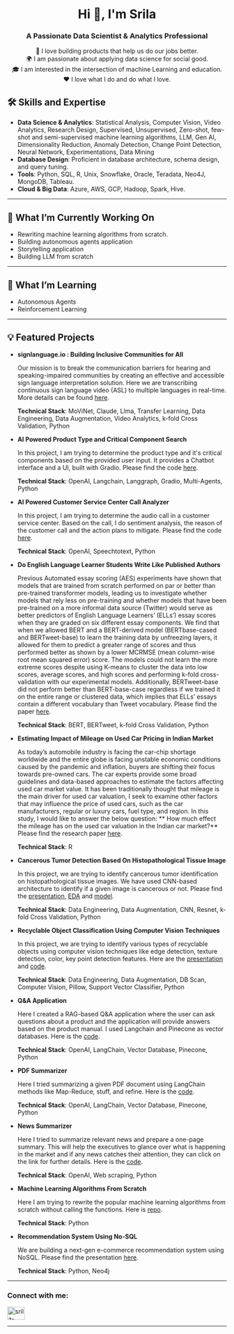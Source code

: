 <h1 align="center">Hi 👋, I'm Srila</h1>
<h3 align="center">A Passionate Data Scientist & Analytics Professional</h3>


<p align="center">
  🚀 I love building products that help us do our jobs better.<br>
  🌍 I am passionate about applying data science for social good.<br>
  🎓 I am interested in the intersection of machine Learning and education.<br>
  ❤️ I love what I do and do what I love.
</p>

## 🛠️ Skills and Expertise

- **Data Science & Analytics**: Statistical Analysis, Computer Vision, Video Analytics, Research Design, Supervised, Unsupervised, Zero-shot, few-shot and semi-supervised machine learning algorithms, LLM, Gen AI, Dimensionality Reduction, Anomaly Detection, Change Point Detection, Neural Network, Experimentations, Data Mining
- **Database Design**: Proficient in database architecture, schema design, and query tuning.
- **Tools**: Python, SQL, R, Unix, Snowflake, Oracle, Teradata, Neo4J, MongoDB, Tableau.
- **Cloud & Big Data**: Azure, AWS, GCP, Hadoop, Spark, Hive.

---

## 🧠 What I’m Currently Working On
- Rewriting machine learning algorithms from scratch.
- Building autonomous agents application
- Storytelling application
- Building LLM from scratch

---

## 🌱 What I’m Learning
- Autonomous Agents
- Reinforcement Learning

---

## 💡 Featured Projects

- **signlanguage.io : Building Inclusive Communities for All**

  Our mission is to break the communication barriers for hearing and speaking-impaired communities by creating an effective and accessible sign language interpretation solution. Here we are transcribing continuous sign language video (ASL) to multiple languages in real-time. More details can be found [here](https://www.ischool.berkeley.edu/projects/2023/signlanguageio).

  **Technical Stack**: MoViNet, Claude, Llma, Transfer Learning, Data Engineering, Data Augmentation, Video Analytics, k-fold Cross Validation, Python
  
- **AI Powered Product Type and Critical Component Search**

  In this project, I am trying to determine the product type and it's critical components based on the provided user input. It provides a Chatbot interface and a UI, built with Gradio. Please find the code [here](https://github.com/srilamaiti/srilamaiti.github.io/blob/main/agents/multi_agent_chatbot.ipynb).

  **Technical Stack**: OpenAI, Langchain, Langgraph, Gradio, Multi-Agents, Python

- **AI Powered Customer Service Center Call Analyzer**

  In this project, I am trying to determine the audio call in a customer service center. Based on the call, I do sentiment analysis, the reason of the customer call and the action plans to mitigate. Please find the code [here](https://github.com/srilamaiti/srilamaiti.github.io/blob/main/customer_service_center_audio_call_analysis/customer_service_center_audio_call_analysis.ipynb).

  **Technical Stack**: OpenAI, Speechtotext, Python
  
- **Do English Language Learner Students Write Like Published Authors**

  Previous Automated essay scoring (AES) experiments have shown that models that are trained from scratch performed on par or better than pre-trained transformer models, leading us to investigate whether models that rely less on pre-training and whether models that have been pre-trained on a more informal data source (Twitter) would serve as better predictors of English Language Learners’ (ELLs’) essay scores when they are graded on six different essay components. We find that when we allowed BERT and a BERT-derived model (BERTbase-cased and BERTweet-base) to learn the training data by unfreezing layers, it allowed for them to predict a greater range of scores and thus performed better as shown by a lower MCRMSE (mean column-wise root mean squared error) score. The models could not learn the more extreme scores despite using K-means to cluster the data into low scores, average scores, and high scores and performing k-fold cross-validation with our experimental models. Additionally, BERTweet-base did not perform better than BERT-base-case regardless if we trained it on the entire range or clustered data, which implies that ELLs’ essays contain a different vocabulary than Tweet vocabulary.
Please find the paper [here](https://github.com/srilamaiti/srilamaiti.github.io/blob/main/assets/Do%20English%20Language%20Learner%20Students%20Write%20Like%20Published%20Authors.pdf).

  **Technical Stack**: BERT, BERTweet, k-fold Cross Validation, Python

- **Estimating Impact of Mileage on Used Car Pricing in Indian Market**

  As today’s automobile industry is facing the car-chip shortage worldwide and the entire globe is facing unstable economic conditions caused by the pandemic and inflation, buyers are shifting their focus towards pre-owned cars. The car experts provide some broad guidelines and data-based approaches to estimate the factors affecting used car market value. It has been traditionally thought that mileage is the main driver for used car valuation, I seek to examine other factors that may influence the price of used cars, such as the car manufacturers, regular or luxury cars, fuel type, and region. In this study, I would like to answer the below question: ** How much effect the mileage has on the used car valuation in the Indian car market?** Please find the research paper [here](https://github.com/srilamaiti/srilamaiti.github.io/blob/main/assets/Estimating%20Impact%20of%20Mileage%20on%20Used%20Car%20Pricing%20in%20Indian%20Market.pdf).

  **Technical Stack**: R

- **Cancerous Tumor Detection Based On Histopathological Tissue Image**

  In this project, we are trying to identify cancerous tumor identification on histopathological tissue images. We have used CNN-based architecture to identify if a given image is cancerous or not. Please find the [presentation](https://github.com/srilamaiti/srilamaiti.github.io/blob/main/assets/Cancerous%20Tumor%20Detection%20Based%20On%20Histopathological%20Tissue%20Image.pdf), [EDA](https://github.com/srilamaiti/srilamaiti.github.io/blob/main/cancerous_tumor_detection_based_on_histopathological_tissue_image/w207_cancer_detection_eda.ipynb) and [model](https://github.com/srilamaiti/srilamaiti.github.io/blob/main/cancerous_tumor_detection_based_on_histopathological_tissue_image/Final_ResNet_Model.ipynb).

  **Technical Stack**: Data Engineering, Data Augmentation, CNN, Resnet, k-fold Cross Validation, Python

- **Recyclable Object Classification Using Computer Vision Techniques**

  In this project, we are trying to identify various types of recyclable objects using computer vision techniques like edge detection, texture detection, color, key point detection features. Here are the [presentation](https://github.com/srilamaiti/srilamaiti.github.io/blob/main/recyclable_object_classification_computer_vision/recyclable_object_classification_computer_vision_presentattion.pdf) and [code](https://github.com/srilamaiti/srilamaiti.github.io/blob/main/recyclable_object_classification_computer_vision/recyclable_object_classification_computer_vision.pdf).

  **Technical Stack**: Data Engineering, Data Augmentation, DB Scan, Computer Vision, Pillow, Support Vector Classifier, Python
  
- **Q&A Application**

  Here I created a RAG-based Q&A application where the user can ask questions about a product and the application will provide answers based on the product manual. I used Langchain and Pinecone as vector databases. Here is the [code](https://github.com/srilamaiti/srilamaiti.github.io/blob/main/rag_q_%26_a/RAG_Q_%26_A.ipynb).

  **Technical Stack**: OpenAI, LangChain, Vector Database, Pinecone, Python
  
- **PDF Summarizer**

  Here I tried summarizing a given PDF document using LangChain methods like Map-Reduce, stuff, and refine. Here is the [code](https://github.com/srilamaiti/srilamaiti.github.io/blob/main/pdf_summarizer/llm_langchain_read_from_pdf_and_summarize.ipynb).

  **Technical Stack**: OpenAI, LangChain, Vector Database, Pinecone, Python

- **News Summarizer**

  Here I tried to summarize relevant news and prepare a one-page summary. This will help the executives to glance over what is happening in the market and if any news catches their attention, they can click on the link for further details. Here is the [code](https://github.com/srilamaiti/srilamaiti.github.io/blob/main/news_summarizer/news_summarizer.ipynb).

  **Technical Stack**: OpenAI, Web scraping, Python

- **Machine Learning Algorithms From Scratch**

  Here I am trying to rewrite the popular machine learning algorithms from scratch without calling the functions. Here is [repo](https://github.com/srilamaiti/srilamaiti.github.io/tree/main/ml_algo_from_scratch).

  **Technical Stack**: Python
  
- **Recommendation System Using No-SQL**

  We are building a next-gen e-commerce recommendation system using NoSQL. Please find the presentation [here](https://github.com/srilamaiti/srilamaiti.github.io/blob/main/assets/Next%20Gen%20e-Commerce%20with%20No-SQL.pdf).

  **Technical Stack**: Python, Neo4j

---

<h3 align="left">Connect with me:</h3>
<p align="left">
<a href="https://linkedin.com/in/srila-maiti/" target="blank"><img align="center" src="https://raw.githubusercontent.com/rahuldkjain/github-profile-readme-generator/master/src/images/icons/Social/linked-in-alt.svg" alt="srila-maiti/" height="30" width="40" /></a>
</p>

---

